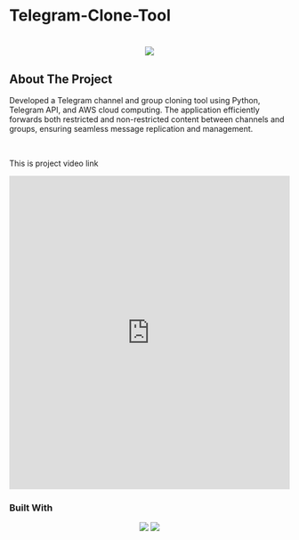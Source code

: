# Telegram-Clone-Tool

<h1 align="center">
    <img src="https://readme-typing-svg.herokuapp.com/?font=Righteous&size=35&center=true&vCenter=true&width=500&height=70&duration=4000&lines=Hi+There!+👋;+Scroll+To+Bottom!;" />
</h1>

## About The Project
<p>Developed a Telegram channel and group cloning tool using Python, Telegram API, and AWS cloud computing. The application efficiently forwards both restricted and non-restricted content between channels and groups, ensuring seamless message replication and management.</p><br>

This is project video link
<iframe src="https://www.linkedin.com/embed/feed/update/urn:li:ugcPost:7297462153769324546" height="563" width="504" frameborder="0" allowfullscreen="" title="Embedded post"></iframe>

### Built With

<div align="center">
    <img src="https://skillicons.dev/icons?i=python" />
    <img src="https://skillicons.dev/icons?i=aws" />
</div>
